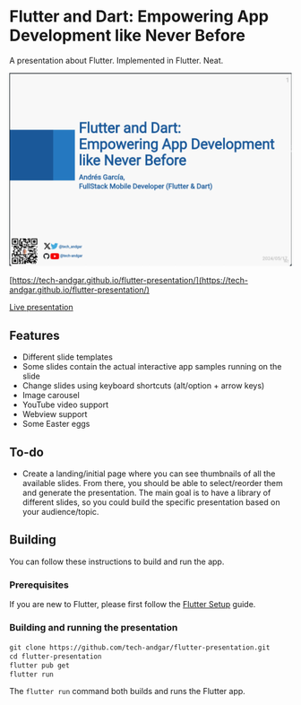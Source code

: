 # Flutter and Dart: Empowering App Development like Never Before

A presentation about Flutter. Implemented in Flutter. Neat.

![Repository header](docs/images/header.png)

[https://tech-andgar.github.io/flutter-presentation/](https://tech-andgar.github.io/flutter-presentation/)

[Live presentation](https://link.tech-andgar.me/flutter-presentation-2024-05-17)

## Features

- Different slide templates
- Some slides contain the actual interactive app samples running on the slide
- Change slides using keyboard shortcuts (alt/option + arrow keys)
- Image carousel
- YouTube video support
- Webview support
- Some Easter eggs

## To-do

- Create a landing/initial page where you can see thumbnails of all the available slides. From there, you should be able to select/reorder them and generate the presentation. The main goal is to have a library of different slides, so you could build the specific presentation based on your audience/topic.

## Building

You can follow these instructions to build and run the app.

### Prerequisites

If you are new to Flutter, please first follow the [Flutter Setup](https://flutter.dev/setup/) guide.

### Building and running the presentation

```
git clone https://github.com/tech-andgar/flutter-presentation.git
cd flutter-presentation
flutter pub get
flutter run
```

The `flutter run` command both builds and runs the Flutter app.
